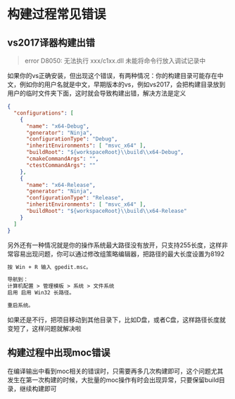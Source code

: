 # 构建过程常见错误

## vs2017译器构建出错

> error D8050: 无法执行 xxx/c1xx.dll  未能将命令行放入调试记录中

如果你的vs正确安装，但出现这个错误，有两种情况：你的构建目录可能存在中文，例如你的用户名就是中文，早期版本的vs，例如vs2017，会把构建目录放到用户的临时文件夹下面，这时就会导致构建出错，解决方法是定义
```json
{
  "configurations": [
    {
      "name": "x64-Debug",
      "generator": "Ninja",
      "configurationType": "Debug",
      "inheritEnvironments": [ "msvc_x64" ],
      "buildRoot": "${workspaceRoot}\\build\\x64-Debug",
      "cmakeCommandArgs": "",
      "ctestCommandArgs": ""
    },
    {
      "name": "x64-Release",
      "generator": "Ninja",
      "configurationType": "Release",
      "inheritEnvironments": [ "msvc_x64" ],
      "buildRoot": "${workspaceRoot}\\build\\x64-Release"
    }
  ]
}
```

另外还有一种情况就是你的操作系统最大路径没有放开，只支持255长度，这样非常容易出现问题，你可以通过修改组策略编辑器，把路径的最大长度设置为8192

```txt
按 Win + R 输入 gpedit.msc。

导航到：
计算机配置 > 管理模板 > 系统 > 文件系统
启用 启用 Win32 长路径。

重启系统。
```

如果还是不行，把项目移动到其他目录下，比如D盘，或者C盘，这样路径长度就变短了，这样问题就解决啦

## 构建过程中出现moc错误

在编译输出中看到moc相关的错误时，只需要再多几次构建即可，这个问题尤其发生在第一次构建的时候，大批量的moc操作有时会出现异常，只要保留build目录，继续构建即可